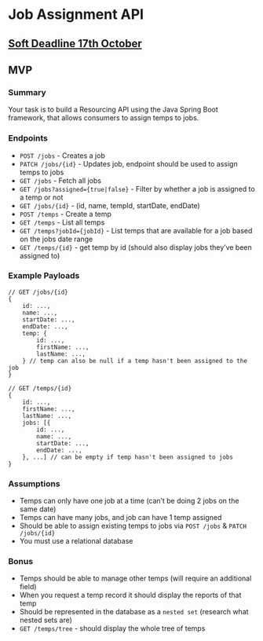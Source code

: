 # Job Assignment API

## <u>Soft Deadline 17th October</u>

## MVP

### Summary

Your task is to build a Resourcing API using the Java Spring Boot framework, that allows consumers to assign temps to jobs.

### Endpoints

-   `POST /jobs` - Creates a job
-   `PATCH /jobs/{id}` - Updates job, endpoint should be used to assign temps to jobs
-   `GET /jobs` - Fetch all jobs
-   `GET /jobs?assigned={true|false}` - Filter by whether a job is assigned to a temp or not
-   `GET /jobs/{id}` - (id, name, tempId, startDate, endDate)
-   `POST /temps` - Create a temp
-   `GET /temps` - List all temps
-   `GET /temps?jobId={jobId}` - List temps that are available for a job based on the jobs date range
-   `GET /temps/{id}` - get temp by id (should also display jobs they’ve been assigned to)

### Example Payloads

```
// GET /jobs/{id}
{
    id: ...,
    name: ...,
    startDate: ...,
    endDate: ...,
    temp: {
        id: ...,
        firstName: ...,
        lastName: ...,
    } // temp can also be null if a temp hasn't been assigned to the job
}

// GET /temps/{id}
{
    id: ...,
    firstName: ...,
    lastName: ...,
    jobs: [{
        id: ...,
        name: ...,
        startDate: ...,
        endDate: ...,
    }, ...] // can be empty if temp hasn't been assigned to jobs
}
```

### Assumptions

-   Temps can only have one job at a time (can’t be doing 2 jobs on the same date)
-   Temps can have many jobs, and job can have 1 temp assigned
-   Should be able to assign existing temps to jobs via `POST /jobs` & `PATCH /jobs/{id}`
-   You must use a relational database

### Bonus

-   Temps should be able to manage other temps (will require an additional field)
-   When you request a temp record it should display the reports of that temp
-   Should be represented in the database as a `nested set` (research what nested sets are)
-   `GET /temps/tree` - should display the whole tree of temps
